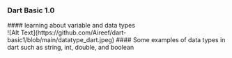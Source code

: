 <p> <h3>Dart Basic 1.0</h3></p>
#### learning about variable and data types <br>
![Alt Text](https://github.com/Aireef/dart-basic1/blob/main/datatype_dart.jpeg)
#### Some examples of data types in dart such as string, int, double, and boolean

